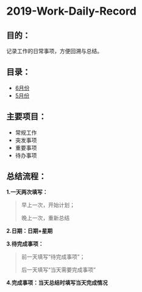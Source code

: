 # 2019-Work-Daily-Record

## 目的：

记录工作的日常事项，方便回溯与总结。

## 目录：

- [6月份](chapter06（6月记录）.md)
- [5月份](chapter05（5月记录）.md)

## 主要项目：

- 常规工作
- 突发事项
- 重要事项
- 待办事项

## 总结流程：

**1.一天两次填写：**

>早上一次，开始计划；
>
>晚上一次，重新总结

**2.日期：日期+星期**

**3.待完成事项：**

>前一天填写“待完成事项”；
>
>后一天填写“当天需要完成事项”

**4.完成事项：当天总结时填写当天完成情况**




